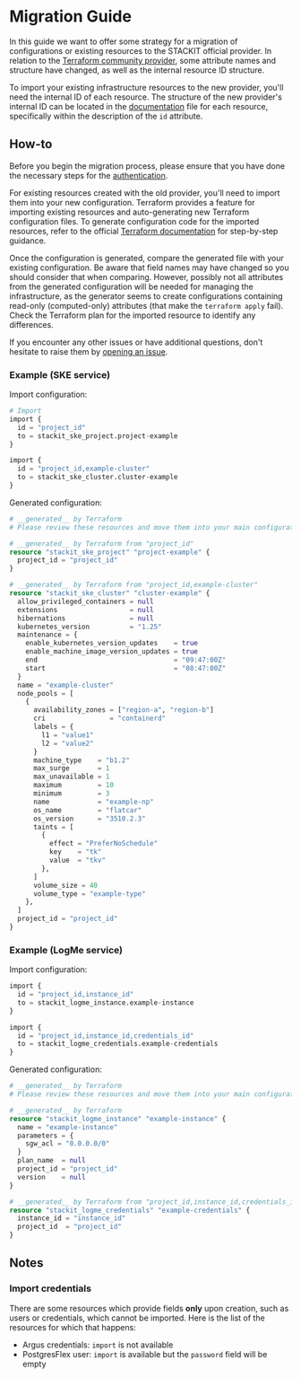 # Migration Guide

In this guide we want to offer some strategy for a migration of configurations or existing resources to the STACKIT official provider. In relation to the [Terraform community provider](https://github.com/SchwarzIT/terraform-provider-stackit), some attribute names and structure have changed, as well as the internal resource ID structure.

To import your existing infrastructure resources to the new provider, you'll need the internal ID of each resource. The structure of the new provider's internal ID can be located in the [documentation](./docs/resources) file for each resource, specifically within the description of the `id` attribute.

## How-to

Before you begin the migration process, please ensure that you have done the necessary steps for the [authentication](./README.md#authentication).

For existing resources created with the old provider, you'll need to import them into your new configuration. Terraform provides a feature for importing existing resources and auto-generating new Terraform configuration files. To generate configuration code for the imported resources, refer to the official [Terraform documentation](https://developer.hashicorp.com/terraform/language/import/generating-configuration) for step-by-step guidance.

Once the configuration is generated, compare the generated file with your existing configuration. Be aware that field names may have changed so you should consider that when comparing. However, possibly not all attributes from the generated configuration will be needed for managing the infrastructure, as the generator seems to create configurations containing read-only (computed-only) attributes (that make the `terraform apply` fail). Check the Terraform plan for the imported resource to identify any differences.

If you encounter any other issues or have additional questions, don't hesitate to raise them by [opening an issue](https://github.com/stackitcloud/terraform-provider-stackit/issues/new/choose).

### Example (SKE service)

Import configuration:

```terraform
# Import
import {
  id = "project_id"
  to = stackit_ske_project.project-example
}

import {
  id = "project_id,example-cluster"
  to = stackit_ske_cluster.cluster-example
}
```

Generated configuration:

```terraform
# __generated__ by Terraform
# Please review these resources and move them into your main configuration files.

# __generated__ by Terraform from "project_id"
resource "stackit_ske_project" "project-example" {
  project_id = "project_id"
}

# __generated__ by Terraform from "project_id,example-cluster"
resource "stackit_ske_cluster" "cluster-example" {
  allow_privileged_containers = null
  extensions                  = null
  hibernations                = null
  kubernetes_version          = "1.25"
  maintenance = {
    enable_kubernetes_version_updates    = true
    enable_machine_image_version_updates = true
    end                                  = "09:47:00Z"
    start                                = "08:47:00Z"
  }
  name = "example-cluster"
  node_pools = [
    {
      availability_zones = ["region-a", "region-b"]
      cri                = "containerd"
      labels = {
        l1 = "value1"
        l2 = "value2"
      }
      machine_type    = "b1.2"
      max_surge       = 1
      max_unavailable = 1
      maximum         = 10
      minimum         = 3
      name            = "example-np"
      os_name         = "flatcar"
      os_version      = "3510.2.3"
      taints = [
        {
          effect = "PreferNoSchedule"
          key    = "tk"
          value  = "tkv"
        },
      ]
      volume_size = 40
      volume_type = "example-type"
    },
  ]
  project_id = "project_id"
}
```

### Example (LogMe service)

Import configuration:

```terraform
import {
  id = "project_id,instance_id"
  to = stackit_logme_instance.example-instance
}

import {
  id = "project_id,instance_id,credentials_id"
  to = stackit_logme_credentials.example-credentials
}
```

Generated configuration:

```terraform
# __generated__ by Terraform
# Please review these resources and move them into your main configuration files.

# __generated__ by Terraform
resource "stackit_logme_instance" "example-instance" {
  name = "example-instance"
  parameters = {
    sgw_acl = "0.0.0.0/0"
  }
  plan_name  = null
  project_id = "project_id"
  version    = null
}

# __generated__ by Terraform from "project_id,instance_id,credentials_id"
resource "stackit_logme_credentials" "example-credentials" {
  instance_id = "instance_id"
  project_id  = "project_id"
}
```

## Notes

### Import credentials

There are some resources which provide fields **only** upon creation, such as users or credentials, which cannot be imported. Here is the list of the resources for which that happens:

- Argus credentials: `import` is not available
- PostgresFlex user: `import` is available but the `password` field will be empty
